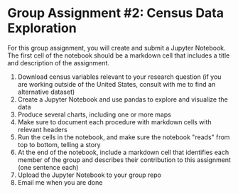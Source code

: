 # Group Assignment #2: Census Data Exploration

For this group assignment, you will create and submit a Jupyter Notebook. The first cell of the notebook should be a markdown cell that includes a title and description of the assignment.

1.   Download census variables relevant to your research question (if you are working outside of the United States, consult with me to find an alternative dataset)
1.   Create a Jupyter Notebook and use pandas to explore and visualize the data
1.   Produce several charts, including one or more maps
1.   Make sure to document each procedure with markdown cells with relevant headers
1.   Run the cells in the notebook, and make sure the notebook "reads" from top to bottom, telling a story
1.   At the end of the notebook, include a markdown cell that identifies each member of the group and describes their contribution to this assignment (one sentence each)
1.   Upload the Jupyter Notebook to your group repo
1.   Email me when you are done
